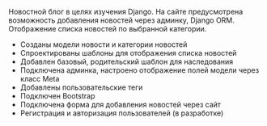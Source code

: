 Новостной блог в целях изучения Django. На сайте предусмотрена возможность добавления новостей через админку, Django ORM. Отображение списка новостей по выбранной категории. 
- Созданы модели новости и категории новостей
- Спроектированы шаблоны для отображения списка новостей 
- Добавлен базовый, родительский шаблон для наследования
- Подключена админка, настроено отображение полей модели через класс Meta
- Добавлены пользовательские теги
- Подключен Bootstrap
- Подключена форма для добавления новостей через сайт
- Регистрация и авторизация пользователей (в разработке)
